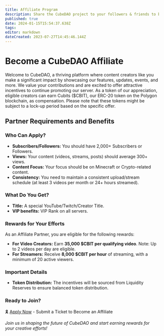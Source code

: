 ```yaml
---
title: Affiliate Program
description: Share the CubeDAO project to your followers & friends to become an affiliate partner!
published: true
date: 2024-01-15T15:54:37.638Z
tags: 
editor: markdown
dateCreated: 2023-07-27T14:45:46.144Z
---
```


# Become a CubeDAO Affiliate

Welcome to CubeDAO, a thriving platform where content creators like you make a significant impact by showcasing our features, updates, events, and more. We value your contributions and are excited to offer attractive incentives to continue promoting our server. As a token of our appreciation, eligible creators can earn Cubits ($CBIT), our ERC-20 token on the Polygon blockchain, as compensation. Please note that these tokens might be subject to a lock-up period based on the specific offer.

## Partner Requirements and Benefits

### Who Can Apply?
- **Subscribers/Followers:** You should have 2,000+ Subscribers or Followers.
- **Views:** Your content (videos, streams, posts) should average 300+ views.
- **Content Focus:** Your focus should be on Minecraft or Crypto-related content.
- **Consistency:** You need to maintain a consistent upload/stream schedule (at least 3 videos per month or 24+ hours streamed).

### What Do You Get?
- **Title:** A special YouTube/Twitch/Creator Title.
- **VIP benefits:** VIP Rank on all servers.

### Rewards for Your Efforts
As an Affiliate Partner, you are eligible for the following rewards:
- **For Video Creators:** Earn **35,000 $CBIT per qualifying video**. Note: Up to 2 videos per day are eligible.
- **For Streamers:** Receive **8,000 $CBIT per hour** of streaming, with a minimum of 20 active viewers.

### Important Details

- **Token Distribution:** The incentives will be sourced from Liquidity Reserves to ensure balanced token distribution.


### Ready to Join?
🎗️ [Apply Now](https://discord.cubedao.net) - Submit a Ticket to Become an Affiliate

*Join us in shaping the future of CubeDAO and start earning rewards for your creative efforts!*
